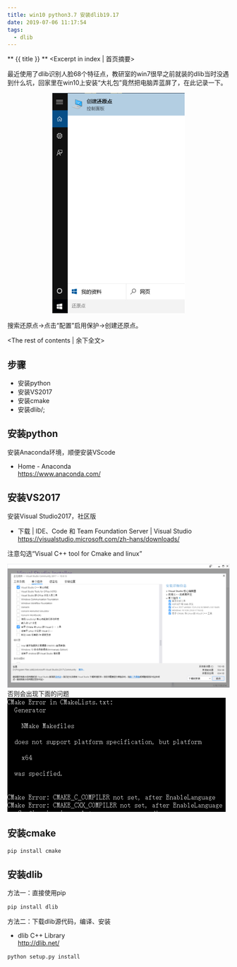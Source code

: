 ```yaml
---
title: win10 python3.7 安装dlib19.17
date: 2019-07-06 11:17:54
tags:
  - dlib
---
```


** {{ title }} ** <Excerpt in index | 首页摘要>

最近使用了dlib识别人脸68个特征点，教研室的win7很早之前就装的dlib当时没遇到什么坑，回家里在win10上安装“大礼包”竟然把电脑弄蓝屏了，在此记录一下。  

<div align=center>
<img src = "win10-python3-7-安装dlib19-17/00.png" width=300 height=500>
</div>

搜索还原点->点击“配置”启用保护->创建还原点。  

<!-- more -->
<The rest of contents | 余下全文>


## 步骤
* 安装python
* 安装VS2017
* 安装cmake
* 安装dlib/;
## 安装python
安装Anaconda环境，顺便安装VScode  
* Home - Anaconda  
https://www.anaconda.com/

## 安装VS2017
安装Visual Studio2017，社区版  
* 下载 | IDE、Code 和 Team Foundation Server | Visual Studio  
https://visualstudio.microsoft.com/zh-hans/downloads/

注意勾选“Visual C++ tool for Cmake and linux”  
<div align=center>
<img src = "win10-python3-7-安装dlib19-17/01.png">
</div>
否则会出现下面的问题    
<div>
<img src = "win10-python3-7-安装dlib19-17/02.png">
</div>

## 安装cmake
``` bash
pip install cmake
```

## 安装dlib
方法一：直接使用pip
``` bash
pip install dlib
```

方法二：下载dlib源代码，编译、安装
* dlib C++ Library  
http://dlib.net/
``` bash
python setup.py install
```





